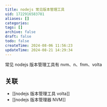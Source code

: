 ```yaml
---
title: nodejs 常见版本管理工具
uid: 1722916583781
aliases: []
categories: 
tags: []
archive: false
draft: false
todo: false
createTime: 2024-08-06 11:56:23
updateTime: 2024-08-21 14:29:34
---
```


常见 nodejs 版本管理工具有 nvm、n、fnm、volta

## 关联

- [[nodejs 版本管理工具 volta]]
- [[nodejs 版本管理器 NVM]]
